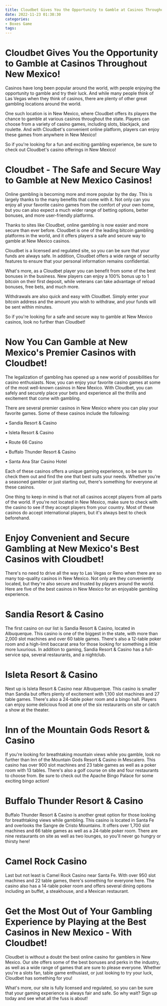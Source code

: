 ```yaml
---
title: Cloudbet Gives You the Opportunity to Gamble at Casinos Throughout New Mexico!
date: 2022-11-23 01:38:30
categories:
- Boxes Game
tags:
---
```



#  Cloudbet Gives You the Opportunity to Gamble at Casinos Throughout New Mexico!

Casinos have long been popular around the world, with people enjoying the opportunity to gamble and try their luck. And while many people think of Las Vegas when they think of casinos, there are plenty of other great gambling locations around the world.

One such location is in New Mexico, where Cloudbet offers its players the chance to gamble at various casinos throughout the state. Players can choose from a variety of casino games, including slots, blackjack, and roulette. And with Cloudbet's convenient online platform, players can enjoy these games from anywhere in New Mexico!

So if you're looking for a fun and exciting gambling experience, be sure to check out Cloudbet's casino offerings in New Mexico!

#  Cloudbet - The Safe and Secure Way to Gamble at New Mexico Casinos!

Online gambling is becoming more and more popular by the day. This is largely thanks to the many benefits that come with it. Not only can you enjoy all your favorite casino games from the comfort of your own home, but you can also expect a much wider range of betting options, better bonuses, and more user-friendly platforms.

Thanks to sites like Cloudbet, online gambling is now easier and more secure than ever before. Cloudbet is one of the leading bitcoin gambling platforms in the world, and it offers players a safe and secure way to gamble at New Mexico casinos.

Cloudbet is a licensed and regulated site, so you can be sure that your funds are always safe. In addition, Cloudbet offers a wide range of security features to ensure that your personal information remains confidential.

What's more, as a Cloudbet player you can benefit from some of the best bonuses in the business. New players can enjoy a 100% bonus up to 1 bitcoin on their first deposit, while veterans can take advantage of reload bonuses, free bets, and much more.

Withdrawals are also quick and easy with Cloudbet. Simply enter your bitcoin address and the amount you wish to withdraw, and your funds will be sent within minutes.

So if you're looking for a safe and secure way to gamble at New Mexico casinos, look no further than Cloudbet!

#  Now You Can Gamble at New Mexico's Premier Casinos with Cloudbet!

The legalization of gambling has opened up a new world of possibilities for casino enthusiasts. Now, you can enjoy your favorite casino games at some of the most well-known casinos in New Mexico. With Cloudbet, you can safely and securely place your bets and experience all the thrills and excitement that come with gambling.

There are several premier casinos in New Mexico where you can play your favorite games. Some of these casinos include the following:

• Sandia Resort & Casino

• Isleta Resort & Casino

• Route 66 Casino

• Buffalo Thunder Resort & Casino

• Santa Ana Star Casino Hotel

Each of these casinos offers a unique gaming experience, so be sure to check them out and find the one that best suits your needs. Whether you're a seasoned gambler or just starting out, there's something for everyone at these casinos.

One thing to keep in mind is that not all casinos accept players from all parts of the world. If you're not located in New Mexico, make sure to check with the casino to see if they accept players from your country. Most of these casinos do accept international players, but it's always best to check beforehand.

#  Enjoy Convenient and Secure Gambling at New Mexico's Best Casinos with Cloudbet!

There's no need to drive all the way to Las Vegas or Reno when there are so many top-quality casinos in New Mexico. Not only are they conveniently located, but they're also secure and trusted by players around the world. Here are five of the best casinos in New Mexico for an enjoyable gambling experience.

# Sandia Resort & Casino

The first casino on our list is Sandia Resort & Casino, located in Albuquerque. This casino is one of the biggest in the state, with more than 2,000 slot machines and over 60 table games. There's also a 12-table poker room and a high-limit baccarat area for those looking for something a little more luxurious. In addition to gaming, Sandia Resort & Casino has a full-service spa, several restaurants, and a nightclub.

# Isleta Resort & Casino

Next up is Isleta Resort & Casino near Albuquerque. This casino is smaller than Sandia but offers plenty of excitement with 1,100 slot machines and 27 table games. There's also a 24-table poker room and a bingo hall. Players can enjoy some delicious food at one of the six restaurants on site or catch a show at the theater.

# Inn of the Mountain Gods Resort & Casino

If you're looking for breathtaking mountain views while you gamble, look no further than Inn of the Mountain Gods Resort & Casino in Mescalero. This casino has over 900 slot machines and 23 table games as well as a poker room with 13 tables. There's also a golf course on site and four restaurants to choose from. Be sure to check out the Apache Bingo Palace for some exciting bingo action!

# Buffalo Thunder Resort & Casino

Buffalo Thunder Resort & Casino is another great option for those looking for breathtaking views while gambling. This casino is located in Santa Fe and overlooks the Sangre de Cristo Mountains. It offers over 1,700 slot machines and 66 table games as well as a 24-table poker room. There are nine restaurants on site as well as two lounges, so you'll never go hungry or thirsty here!

# Camel Rock Casino

Last but not least is Camel Rock Casino near Santa Fe. With over 950 slot machines and 22 table games, there's something for everyone here. The casino also has a 14-table poker room and offers several dining options including an buffet, a steakhouse, and a Mexican restaurant.

#  Get the Most Out of Your Gambling Experience by Playing at the Best Casinos in New Mexico - With Cloudbet!

Cloudbet is without a doubt the best online casino for gamblers in New Mexico. Our site offers some of the best bonuses and perks in the industry, as well as a wide range of games that are sure to please everyone. Whether you're a slots fan, table game enthusiast, or just looking to try your luck, Cloudbet has something for you!

What's more, our site is fully licensed and regulated, so you can be sure that your gaming experience is always fair and safe. So why wait? Sign up today and see what all the fuss is about!
